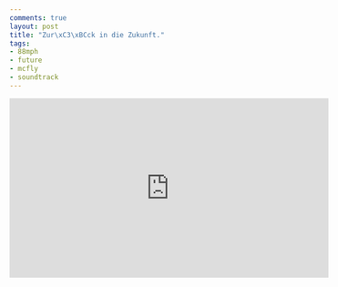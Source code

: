 ```yaml
---
comments: true
layout: post
title: "Zur\xC3\xBCck in die Zukunft."
tags:
- 88mph
- future
- mcfly
- soundtrack
---
```


<iframe width="560" height="315" src="http://www.youtube.com/embed/4DjgM7DKB_E" frameborder="0"> </iframe>